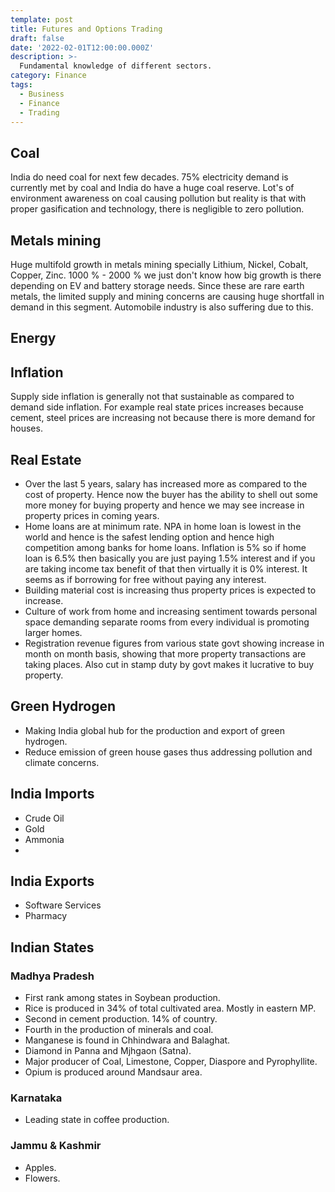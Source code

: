 ```yaml
---
template: post
title: Futures and Options Trading
draft: false
date: '2022-02-01T12:00:00.000Z'
description: >-
  Fundamental knowledge of different sectors.
category: Finance
tags:
  - Business
  - Finance
  - Trading
---
```


## Coal

India do need coal for next few decades. 75% electricity demand is currently met by coal and India do have a huge coal reserve.
Lot's of environment awareness on coal causing pollution but reality is that with proper gasification and technology, there is negligible to zero pollution.

## Metals mining

Huge multifold growth in metals mining specially Lithium, Nickel, Cobalt, Copper, Zinc. 1000 % - 2000 % we just don't know how big growth is there depending on EV and battery storage needs. Since these are rare earth metals, the limited supply and mining concerns are causing huge shortfall in demand in this segment. Automobile industry is also suffering due to this.

## Energy

## Inflation

Supply side inflation is generally not that sustainable as compared to demand side inflation.
For example real state prices increases because cement, steel prices are increasing not because there is more demand for houses.

## Real Estate

- Over the last 5 years, salary has increased more as compared to the cost of property. Hence now the buyer has the ability to shell out some more money for buying property and hence we may see increase in property prices in coming years.
- Home loans are at minimum rate. NPA in home loan is lowest in the world and hence is the safest lending option and hence high competition among banks for home loans. Inflation is 5% so if home loan is 6.5% then basically you are just paying 1.5% interest and if you are taking income tax benefit of that then virtually it is 0% interest. It seems as if borrowing for free without paying any interest.
- Building material cost is increasing thus property prices is expected to increase.
- Culture of work from home and increasing sentiment towards personal space demanding separate rooms from every individual is promoting larger homes.
- Registration revenue figures from various state govt showing increase in month on month basis, showing that more property transactions are taking places. Also cut in stamp duty by govt makes it lucrative to buy property.

## Green Hydrogen

- Making India global hub for the production and export of green hydrogen.
- Reduce emission of green house gases thus addressing pollution and climate concerns.

## India Imports

- Crude Oil
- Gold
- Ammonia
-

## India Exports

- Software Services
- Pharmacy

## Indian States

### Madhya Pradesh

- First rank among states in Soybean production.
- Rice is produced in 34% of total cultivated area. Mostly in eastern MP.
- Second in cement production. 14% of country.
- Fourth in the production of minerals and coal.
- Manganese is found in Chhindwara and Balaghat.
- Diamond in Panna and Mjhgaon (Satna).
- Major producer of Coal, Limestone, Copper, Diaspore and Pyrophyllite.
- Opium is produced around Mandsaur area.

### Karnataka

- Leading state in coffee production.

### Jammu & Kashmir

- Apples.
- Flowers.
